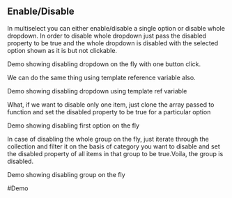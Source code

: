 ## Enable/Disable

In multiselect you can either enable/disable a single option or disable whole dropdown.
In order to disable whole dropdown just pass the disabled property to be true and the whole dropdown is disabled with the selected option shown as it is but not clickable.

Demo showing disabling dropdown on the fly with one button click.

We can do the same thing using template reference variable also. 

Demo showing disabling dropdown using template ref variable

What, if we want to disable only one item, just clone the array passed to function and set the disabled property to be true for a particular option

Demo showing disabling first option on the fly

In case of disabling the whole group on the fly, just iterate through the collection and filter it on the basis of category you want to disable and set the disabled property of all items in that group to be true.Voila, the group is disabled.

Demo showing disabling group on the fly

#Demo

<ms-enable-disable></ms-enable-disable>

<code-tabs>
  <code-pane title="app/app.component.ts" path="attribute-directives/src/app/app.component.ts"></code-pane>
  <code-pane title="app/app.component.html" path="attribute-directives/src/app/app.component.html"></code-pane>
</code-tabs>
